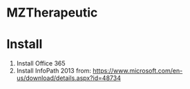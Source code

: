 # MZTherapeutic

# Install
1. Install Office 365
2. Install InfoPath 2013 from: https://www.microsoft.com/en-us/download/details.aspx?id=48734 
